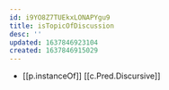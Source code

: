 ```yaml
---
id: i9YO8Z7TUEkxLONAPYgu9
title: isTopicOfDiscussion
desc: ''
updated: 1637846923104
created: 1637846915029
---
```


- [[p.instanceOf]] [[c.Pred.Discursive]]
